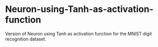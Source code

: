 # Neuron-using-Tanh-as-activation-function
Version of Neuron using Tanh as activation function for the MNIST digit recognition dataset.
